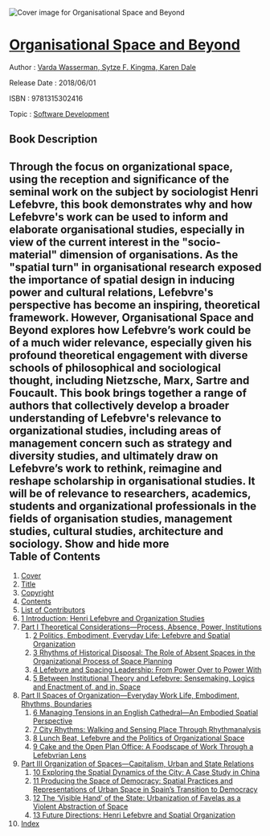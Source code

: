 ![Cover image for Organisational Space and Beyond](https://imgdetail.ebookreading.net/cover/cover/math_science_engineering/EB9781315302416.jpg)

[Organisational Space and Beyond](https://ebookreading.net/view/book/Organisational+Space+and+Beyond-EB9781315302416_1.html "Organisational Space and Beyond")
====================================================================================================================

Author : [Varda Wasserman](https://ebookreading.net/search/author/Varda+Wasserman),[ Sytze F. Kingma](https://ebookreading.net/search/author/+Sytze+F.+Kingma),[ Karen Dale](https://ebookreading.net/search/author/+Karen+Dale)

Release Date : 2018/06/01

ISBN : 9781315302416

Topic : [Software Development](https://ebookreading.net/search/category/software-development)

Book Description
-----------------

 Through the focus on organizational space, using the reception and significance of the seminal work on the subject by sociologist Henri Lefebvre, this book demonstrates why and how Lefebvre's work can be used to inform and elaborate organisational studies, especially in view of the current interest in the "socio-material" dimension of organisations. 
As the "spatial turn" in organisational research exposed the importance of spatial design in inducing power and cultural relations, Lefebvre's perspective has become an inspiring, theoretical framework. However, Organisational Space and Beyond explores how Lefebvre’s work could be of a much wider relevance, especially given his profound theoretical engagement with diverse schools of philosophical and sociological thought, including Nietzsche, Marx, Sartre and Foucault. 
This book brings together a range of authors that collectively develop a broader understanding of Lefebvre's relevance to organizational studies, including areas of management concern such as strategy and diversity studies, and ultimately draw on Lefebvre’s work to rethink, reimagine and reshape scholarship in organisational studies. It will be of relevance to researchers, academics, students and organizational professionals in the fields of organisation studies, management studies, cultural studies, architecture and sociology.
        Show and hide more                
Table of Contents
-----------------

1. [Cover](https://ebookreading.net/view/book/Organisational+Space+and+Beyond-EB9781315302416_1.html)
1. [Title](https://ebookreading.net/view/book/Organisational+Space+and+Beyond-EB9781315302416_4.html)
1. [Copyright](https://ebookreading.net/view/book/Organisational+Space+and+Beyond-EB9781315302416_5.html)
1. [Contents](https://ebookreading.net/view/book/Organisational+Space+and+Beyond-EB9781315302416_6.html)
1. [List of Contributors](https://ebookreading.net/view/book/Organisational+Space+and+Beyond-EB9781315302416_7.html)
1. [1 Introduction: Henri Lefebvre and Organization Studies](https://ebookreading.net/view/book/Organisational+Space+and+Beyond-EB9781315302416_8.html)
1. [Part I Theoretical Considerations—Process, Absence, Power, Institutions](https://ebookreading.net/view/book/Organisational+Space+and+Beyond-EB9781315302416_9.html)
    1. [2 Politics, Embodiment, Everyday Life: Lefebvre and Spatial Organization](https://ebookreading.net/view/book/Organisational+Space+and+Beyond-EB9781315302416_10.html)
    1. [3 Rhythms of Historical Disposal: The Role of Absent Spaces in the Organizational Process of Space Planning](https://ebookreading.net/view/book/Organisational+Space+and+Beyond-EB9781315302416_11.html)
    1. [4 Lefebvre and Spacing Leadership: From Power Over to Power With](https://ebookreading.net/view/book/Organisational+Space+and+Beyond-EB9781315302416_12.html)
    1. [5 Between Institutional Theory and Lefebvre: Sensemaking, Logics and Enactment of, and in, Space](https://ebookreading.net/view/book/Organisational+Space+and+Beyond-EB9781315302416_13.html)
1. [Part II Spaces of Organization—Everyday Work Life, Embodiment, Rhythms, Boundaries](https://ebookreading.net/view/book/Organisational+Space+and+Beyond-EB9781315302416_14.html)
    1. [6 Managing Tensions in an English Cathedral—An Embodied Spatial Perspective](https://ebookreading.net/view/book/Organisational+Space+and+Beyond-EB9781315302416_15.html)
    1. [7 City Rhythms: Walking and Sensing Place Through Rhythmanalysis](https://ebookreading.net/view/book/Organisational+Space+and+Beyond-EB9781315302416_16.html)
    1. [8 Lunch Beat, Lefebvre and the Politics of Organizational Space](https://ebookreading.net/view/book/Organisational+Space+and+Beyond-EB9781315302416_17.html)
    1. [9 Cake and the Open Plan Office: A Foodscape of Work Through a Lefebvrian Lens](https://ebookreading.net/view/book/Organisational+Space+and+Beyond-EB9781315302416_18.html)
1. [Part III Organization of Spaces—Capitalism, Urban and State Relations](https://ebookreading.net/view/book/Organisational+Space+and+Beyond-EB9781315302416_19.html)
    1. [10 Exploring the Spatial Dynamics of the City: A Case Study in China](https://ebookreading.net/view/book/Organisational+Space+and+Beyond-EB9781315302416_20.html)
    1. [11 Producing the Space of Democracy: Spatial Practices and Representations of Urban Space in Spain’s Transition to Democracy](https://ebookreading.net/view/book/Organisational+Space+and+Beyond-EB9781315302416_21.html)
    1. [12 The ‘Visible Hand’ of the State: Urbanization of Favelas as a Violent Abstraction of Space](https://ebookreading.net/view/book/Organisational+Space+and+Beyond-EB9781315302416_22.html)
    1. [13 Future Directions: Henri Lefebvre and Spatial Organization](https://ebookreading.net/view/book/Organisational+Space+and+Beyond-EB9781315302416_23.html)
1. [Index](https://ebookreading.net/view/book/Organisational+Space+and+Beyond-EB9781315302416_24.html)
